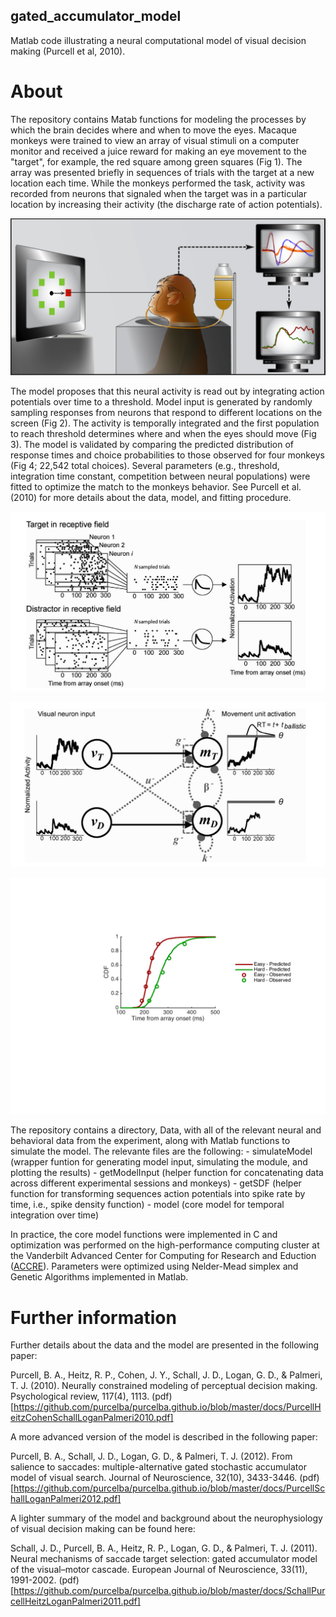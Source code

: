 ## gated_accumulator_model

Matlab code illustrating a neural computational model of visual decision making (Purcell et al, 2010).

# About

The repository contains Matab functions for modeling the processes by which the brain decides where and when to move the eyes.  Macaque monkeys were trained to view an array of visual stimuli on a computer monitor and received a juice reward for making an eye movement to the "target", for example, the red square among green squares (Fig 1).  The array was presented briefly in sequences of trials with the target at a new location each time.  While the monkeys performed the task, activity was recorded from neurons that signaled when the target was in a particular location by increasing their activity (the discharge rate of action potentials).  

![Figure 1](visual_search.png)

The model proposes that this neural activity is read out by integrating action potentials over time to a threshold.  Model input is generated by randomly sampling responses from neurons that respond to different locations on the screen (Fig 2).  The  activity is temporally integrated and the first population to reach threshold determines where and when the eyes should move (Fig 3).  The model is validated by comparing the predicted distribution of response times and choice probabilities to those observed for four monkeys (Fig 4; 22,542 total choices).  Several parameters (e.g., threshold, integration time constant, competition between neural populations) were fitted to optimize the match to the monkeys behavior.  See Purcell et al. (2010) for more details about the data, model, and fitting procedure.

![Figure 2](model_input.png)

![Figure 3](model_illustration.png)

![Figure 4](RT_CDFs.png)

The repository contains a directory, Data, with all of the relevant neural and behavioral data from the experiment, along with Matlab functions to simulate the model.  The relevante files are the following:
    - simulateModel (wrapper funtion for generating model input, simulating the module, and plotting the results)
    - getModelInput (helper function for concatenating data across different  experimental sessions and monkeys)
    - getSDF (helper function for transforming sequences action potentials into spike rate by time, i.e., spike density function)
    - model (core model for temporal integration over time)

In practice, the core model functions were implemented in C and optimization was performed on the high-performance computing cluster at the Vanderbilt Advanced Center for Computing for Research and Eduction ([ACCRE](http://www.accre.vanderbilt.edu/)).  Parameters were optimized using Nelder-Mead simplex and Genetic Algorithms implemented in Matlab.   


# Further information

Further details about the data and the model are presented in the following paper:

Purcell, B. A., Heitz, R. P., Cohen, J. Y., Schall, J. D., Logan, G. D., & Palmeri, T. J. (2010). Neurally constrained modeling of perceptual decision making. Psychological review, 117(4), 1113. (pdf) [https://github.com/purcelba/purcelba.github.io/blob/master/docs/PurcellHeitzCohenSchallLoganPalmeri2010.pdf]

A more advanced version of the model is described in the following paper:

Purcell, B. A., Schall, J. D., Logan, G. D., & Palmeri, T. J. (2012). From salience to saccades: multiple-alternative gated stochastic accumulator model of visual search. Journal of Neuroscience, 32(10), 3433-3446. (pdf)[https://github.com/purcelba/purcelba.github.io/blob/master/docs/PurcellSchallLoganPalmeri2012.pdf]

A lighter summary of the model and background about the neurophysiology of visual decision making can be found here:

Schall, J. D., Purcell, B. A., Heitz, R. P., Logan, G. D., & Palmeri, T. J. (2011). Neural mechanisms of saccade target selection: gated accumulator model of the visual–motor cascade. European Journal of Neuroscience, 33(11), 1991-2002. (pdf)[https://github.com/purcelba/purcelba.github.io/blob/master/docs/SchallPurcellHeitzLoganPalmeri2011.pdf]

